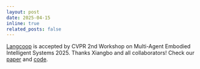 ```yaml
---
layout: post
date: 2025-04-15
inline: true
related_posts: false
---
```


[Langcoop](https://langcoop.netlify.app/) is accepted by CVPR 2nd Workshop on Multi-Agent Embodied Intelligent Systems 2025. Thanks Xiangbo and all collaborators! Check our [paper](https://www.arxiv.org/pdf/2504.13406) and [code](https://github.com/taco-group/LangCoop).

